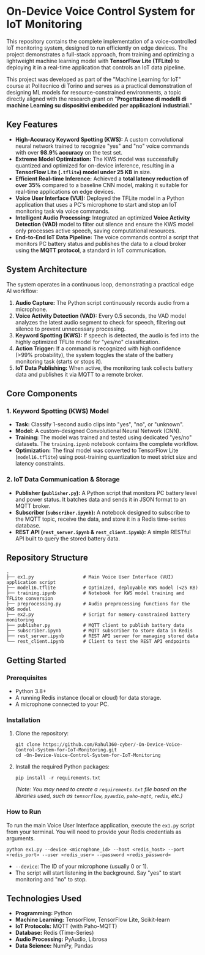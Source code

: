 # On-Device Voice Control System for IoT Monitoring

This repository contains the complete implementation of a voice-controlled IoT monitoring system, designed to run efficiently on edge devices. The project demonstrates a full-stack approach, from training and optimizing a lightweight machine learning model with **TensorFlow Lite (TFLite)** to deploying it in a real-time application that controls an IoT data pipeline.

This project was developed as part of the "Machine Learning for IoT" course at Politecnico di Torino and serves as a practical demonstration of designing ML models for resource-constrained environments, a topic directly aligned with the research grant on "**Progettazione di modelli di machine Learning su dispositivi embedded per applicazioni industriali**."

## Key Features

-   **High-Accuracy Keyword Spotting (KWS):** A custom convolutional neural network trained to recognize "yes" and "no" voice commands with over **98.9% accuracy** on the test set.
-   **Extreme Model Optimization:** The KWS model was successfully quantized and optimized for on-device inference, resulting in a **TensorFlow Lite (`.tflite`) model under 25 KB** in size.
-   **Efficient Real-time Inference:** Achieved a **total latency reduction of over 35%** compared to a baseline CNN model, making it suitable for real-time applications on edge devices.
-   **Voice User Interface (VUI):** Deployed the TFLite model in a Python application that uses a PC's microphone to start and stop an IoT monitoring task via voice commands.
-   **Intelligent Audio Processing:** Integrated an optimized **Voice Activity Detection (VAD)** model to filter out silence and ensure the KWS model only processes active speech, saving computational resources.
-   **End-to-End IoT Data Pipeline:** The voice commands control a script that monitors PC battery status and publishes the data to a cloud broker using the **MQTT protocol**, a standard in IoT communication.

## System Architecture

The system operates in a continuous loop, demonstrating a practical edge AI workflow:

1.  **Audio Capture:** The Python script continuously records audio from a microphone.
2.  **Voice Activity Detection (VAD):** Every 0.5 seconds, the VAD model analyzes the latest audio segment to check for speech, filtering out silence to prevent unnecessary processing.
3.  **Keyword Spotting (KWS):** If speech is detected, the audio is fed into the highly optimized TFLite model for "yes/no" classification.
4.  **Action Trigger:** If a command is recognized with high confidence (>99% probability), the system toggles the state of the battery monitoring task (starts or stops it).
5.  **IoT Data Publishing:** When active, the monitoring task collects battery data and publishes it via MQTT to a remote broker.

## Core Components

### 1. Keyword Spotting (KWS) Model

-   **Task:** Classify 1-second audio clips into "yes", "no", or "unknown".
-   **Model:** A custom-designed Convolutional Neural Network (CNN).
-   **Training:** The model was trained and tested using dedicated "yes/no" datasets. The `training.ipynb` notebook contains the complete workflow.
-   **Optimization:** The final model was converted to TensorFlow Lite (`model16.tflite`) using post-training quantization to meet strict size and latency constraints.

### 2. IoT Data Communication & Storage

-   **Publisher (`publisher.py`):** A Python script that monitors PC battery level and power status. It batches data and sends it in JSON format to an MQTT broker.
-   **Subscriber (`subscriber.ipynb`):** A notebook designed to subscribe to the MQTT topic, receive the data, and store it in a Redis time-series database.
-   **REST API (`rest_server.ipynb` & `rest_client.ipynb`):** A simple RESTful API built to query the stored battery data.

## Repository Structure

```
.
├── ex1.py                  # Main Voice User Interface (VUI) application script
├── model16.tflite          # Optimized, deployable KWS model (<25 KB)
├── training.ipynb          # Notebook for KWS model training and TFLite conversion
├── preprocessing.py        # Audio preprocessing functions for the KWS model
├── ex2.py                  # Script for memory-constrained battery monitoring
├── publisher.py            # MQTT client to publish battery data
├── subscriber.ipynb        # MQTT subscriber to store data in Redis
├── rest_server.ipynb       # REST API server for managing stored data
└── rest_client.ipynb       # Client to test the REST API endpoints
```

## Getting Started

### Prerequisites

-   Python 3.8+
-   A running Redis instance (local or cloud) for data storage.
-   A microphone connected to your PC.

### Installation

1.  Clone the repository:
    ```
    git clone https://github.com/Rahul360-cyber/-On-Device-Voice-Control-System-for-IoT-Monitoring.git
    cd -On-Device-Voice-Control-System-for-IoT-Monitoring
    ```
2.  Install the required Python packages:
    ```
    pip install -r requirements.txt
    ```
    *(Note: You may need to create a `requirements.txt` file based on the libraries used, such as `tensorflow`, `pyaudio`, `paho-mqtt`, `redis`, etc.)*

### How to Run

To run the main Voice User Interface application, execute the `ex1.py` script from your terminal. You will need to provide your Redis credentials as arguments.

```
python ex1.py --device <microphone_id> --host <redis_host> --port <redis_port> --user <redis_user> --password <redis_password>
```

-   `--device`: The ID of your microphone (usually 0 or 1).
-   The script will start listening in the background. Say "yes" to start monitoring and "no" to stop.

## Technologies Used

-   **Programming:** Python
-   **Machine Learning:** TensorFlow, TensorFlow Lite, Scikit-learn
-   **IoT Protocols:** MQTT (with Paho-MQTT)
-   **Database:** Redis (Time-Series)
-   **Audio Processing:** PyAudio, Librosa
-   **Data Science:** NumPy, Pandas

```
